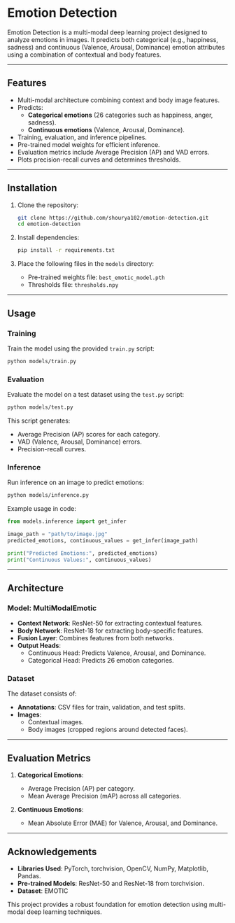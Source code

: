 # Emotion Detection

Emotion Detection is a multi-modal deep learning project designed to analyze emotions in images. It predicts both categorical (e.g., happiness, sadness) and continuous (Valence, Arousal, Dominance) emotion attributes using a combination of contextual and body features.

---

## Features

- Multi-modal architecture combining context and body image features.
- Predicts:
  - **Categorical emotions** (26 categories such as happiness, anger, sadness).
  - **Continuous emotions** (Valence, Arousal, Dominance).
- Training, evaluation, and inference pipelines.
- Pre-trained model weights for efficient inference.
- Evaluation metrics include Average Precision (AP) and VAD errors.
- Plots precision-recall curves and determines thresholds.

---

## Installation

1. Clone the repository:
   ```bash
   git clone https://github.com/shourya102/emotion-detection.git
   cd emotion-detection
   ```

2. Install dependencies:
   ```bash
   pip install -r requirements.txt
   ```

3. Place the following files in the `models` directory:
   - Pre-trained weights file: `best_emotic_model.pth`
   - Thresholds file: `thresholds.npy`

---

## Usage

### Training

Train the model using the provided `train.py` script:
```bash
python models/train.py
```

### Evaluation

Evaluate the model on a test dataset using the `test.py` script:
```bash
python models/test.py
```

This script generates:
- Average Precision (AP) scores for each category.
- VAD (Valence, Arousal, Dominance) errors.
- Precision-recall curves.

### Inference

Run inference on an image to predict emotions:
```bash
python models/inference.py
```

Example usage in code:
```python
from models.inference import get_infer

image_path = "path/to/image.jpg"
predicted_emotions, continuous_values = get_infer(image_path)

print("Predicted Emotions:", predicted_emotions)
print("Continuous Values:", continuous_values)
```

---

## Architecture

### Model: MultiModalEmotic

- **Context Network**: ResNet-50 for extracting contextual features.
- **Body Network**: ResNet-18 for extracting body-specific features.
- **Fusion Layer**: Combines features from both networks.
- **Output Heads**:
  - Continuous Head: Predicts Valence, Arousal, and Dominance.
  - Categorical Head: Predicts 26 emotion categories.

### Dataset

The dataset consists of:
- **Annotations**: CSV files for train, validation, and test splits.
- **Images**:
  - Contextual images.
  - Body images (cropped regions around detected faces).

---

## Evaluation Metrics

1. **Categorical Emotions**:
   - Average Precision (AP) per category.
   - Mean Average Precision (mAP) across all categories.

2. **Continuous Emotions**:
   - Mean Absolute Error (MAE) for Valence, Arousal, and Dominance.

---

## Acknowledgements

- **Libraries Used**: PyTorch, torchvision, OpenCV, NumPy, Matplotlib, Pandas.
- **Pre-trained Models**: ResNet-50 and ResNet-18 from torchvision.
- **Dataset**: EMOTIC

This project provides a robust foundation for emotion detection using multi-modal deep learning techniques.
